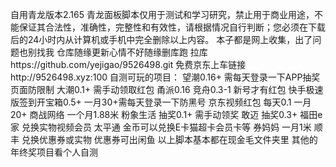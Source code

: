 自用青龙版本2.165
青龙面板脚本仅用于测试和学习研究，禁止用于商业用途，不能保证其合法性，准确性，完整性和有效性，请根据情况自行判断；您必须在下载后的24小时内从计算机或手机中完全删除以上内容。
本子都是网上收集，出了问题也别找我
仓库随缘更新心情不好随缘删库跑
拉库https://github.com/yejigao/9526498.git
免费京东上车链接http://9526498.xyz:100
自测可玩的项目：
望潮0.16+ 需每天登录一下APP抽奖页面防限制
大潮0.1+ 需手动领取红包
甬派0.16
竞舟0.3-1 新号才有红包
快手极速版签到开宝箱0.5+ 一月30+需每天登录一下防黑号 
京东视频红包 每天0.1 一月20+
商战网络 一个月1.88米
粉象生活 抽奖0.1+ 需手动领奖
敢迈 抽奖0.3+
福田e家 兑换实物视频会员
太平通 金币可以兑换E卡猫超卡会员卡等
券妈妈 一月1米
顺丰 兑换优惠券或实物 优惠券可出闲鱼
以上脚本基本都在现金毛文件夹里
其他的年终奖项目看个人自测